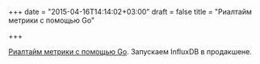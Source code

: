 +++
date = "2015-04-16T14:14:02+03:00"
draft = false
title = "Риалтайм метрики с помощью Go"

+++

<p><a href="http://tech.trivago.com/2015/04/14/timeseries_influxdb/">Риалтайм метрики с помощью Go</a>. Запускаем&nbsp;InfluxDB в продакшене.</p>

